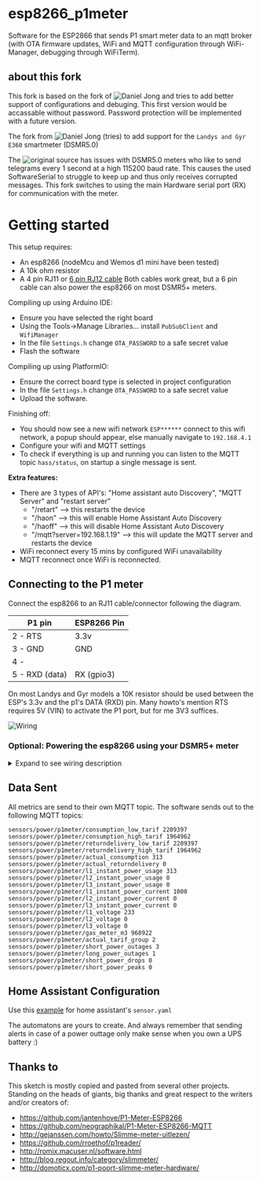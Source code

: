 # esp8266_p1meter

Software for the ESP2866 that sends P1 smart meter data to an mqtt broker (with OTA firmware updates, WiFi and MQTT configuration through WiFi-Manager, debugging through WiFiTerm).

## about this fork

This fork is based on the fork of ![Daniel Jong](https://github.com/daniel-jong/esp8266_p1meter) and tries to add better support of configurations and debuging.
This first version would be accassable without password. Password protection will be implemented with a future version.


The fork from ![Daniel Jong](https://github.com/daniel-jong/esp8266_p1meter) (tries) to add support for the `Landys and Gyr E360` smartmeter (DSMR5.0)

The ![original source](https://github.com/fliphess/esp8266_p1meter) has issues with DSMR5.0 meters who like to send telegrams every 1 second at a high 115200 baud rate. 
This causes the used SoftwareSerial to struggle to keep up and thus only receives corrupted messages. This fork switches to using the main Hardware serial port (RX) for communication with the meter.

# Getting started
This setup requires:
- An esp8266 (nodeMcu and Wemos d1 mini have been tested)
- A 10k ohm resistor
- A 4 pin RJ11 or [6 pin RJ12 cable](https://www.tinytronics.nl/shop/nl/kabels/adapters/rj12-naar-6-pins-dupont-jumper-adapter) Both cables work great, but a 6 pin cable can also power the esp8266 on most DSMR5+ meters.

Compiling up using Arduino IDE:
- Ensure you have selected the right board 
- Using the Tools->Manage Libraries... install `PubSubClient` and `WifiManager`
- In the file `Settings.h` change `OTA_PASSWORD` to a safe secret value
- Flash the software

Compiling up using PlatformIO:
- Ensure the correct board type is selected in project configuration
- In the file `Settings.h` change `OTA_PASSWORD` to a safe secret value
- Upload the software.

Finishing off:
- You should now see a new wifi network `ESP******` connect to this wifi network, a popup should appear, else manually navigate to `192.168.4.1`
- Configure your wifi and MQTT settings
- To check if everything is up and running you can listen to the MQTT topic `hass/status`, on startup a single message is sent.

**Extra features:**
- There are 3 types of API's: "Home assistant auto Discovery", "MQTT Server" and "restart server"
  - "/retart"                                             --> this restarts the device
  - "/haon"                                               --> this will enable Home Assistant Auto Discovery
  - "/haoff"                                              --> this will disable Home Assistant Auto Discovery
  - "/mqtt?server=192.168.1.19"                           --> this will update the MQTT server and restarts the device
- WiFi reconnect every 15 mins by configured WiFi unavailability
- MQTT reconnect once WiFi is reconnected.


## Connecting to the P1 meter
Connect the esp8266 to an RJ11 cable/connector following the diagram.

| P1 pin   | ESP8266 Pin |
| ----     | ---- |
| 2 - RTS  | 3.3v |
| 3 - GND  | GND  |
| 4 -      |      |
| 5 - RXD (data) | RX (gpio3) |

On most Landys and Gyr models a 10K resistor should be used between the ESP's 3.3v and the p1's DATA (RXD) pin. Many howto's mention RTS requires 5V (VIN) to activate the P1 port, but for me 3V3 suffices.

![Wiring](https://raw.githubusercontent.com/daniel-jong/esp8266_p1meter/master/assets/esp8266_p1meter_bb.png)

### Optional: Powering the esp8266 using your DSMR5+ meter 
<details><summary>Expand to see wiring description</summary>
<p>
  
When using a 6 pin cable you can use the power source provided by the meter.
  
| P1 pin   | ESP8266 Pin |
| ----     | ---- |
| 1 - 5v out | 5v or Vin |
| 2 - RTS  | 3.3v |
| 3 - GND  | GND  |
| 4 -      |      |
| 5 - RXD (data) | RX (gpio3) |
| 6 - GND  | GND  |

![Wiring powered by meter](https://raw.githubusercontent.com/daniel-jong/esp8266_p1meter/master/assets/esp8266_p1meter_bb_PoweredByMeter.png)

</p>
</details>

## Data Sent

All metrics are send to their own MQTT topic.
The software sends out to the following MQTT topics:

```
sensors/power/p1meter/consumption_low_tarif 2209397
sensors/power/p1meter/consumption_high_tarif 1964962
sensors/power/p1meter/returndelivery_low_tarif 2209397
sensors/power/p1meter/returndelivery_high_tarif 1964962
sensors/power/p1meter/actual_consumption 313
sensors/power/p1meter/actual_returndelivery 0
sensors/power/p1meter/l1_instant_power_usage 313
sensors/power/p1meter/l2_instant_power_usage 0
sensors/power/p1meter/l3_instant_power_usage 0
sensors/power/p1meter/l1_instant_power_current 1000
sensors/power/p1meter/l2_instant_power_current 0
sensors/power/p1meter/l3_instant_power_current 0
sensors/power/p1meter/l1_voltage 233
sensors/power/p1meter/l2_voltage 0
sensors/power/p1meter/l3_voltage 0
sensors/power/p1meter/gas_meter_m3 968922
sensors/power/p1meter/actual_tarif_group 2
sensors/power/p1meter/short_power_outages 3
sensors/power/p1meter/long_power_outages 1
sensors/power/p1meter/short_power_drops 0
sensors/power/p1meter/short_power_peaks 0
```

## Home Assistant Configuration

Use this [example](https://raw.githubusercontent.com/daniel-jong/esp8266_p1meter/master/assets/p1_sensors.yaml) for home assistant's `sensor.yaml`

The automatons are yours to create.
And always remember that sending alerts in case of a power outtage only make sense when you own a UPS battery :)

## Thanks to

This sketch is mostly copied and pasted from several other projects.
Standing on the heads of giants, big thanks and great respect to the writers and/or creators of:

- https://github.com/jantenhove/P1-Meter-ESP8266
- https://github.com/neographikal/P1-Meter-ESP8266-MQTT
- http://gejanssen.com/howto/Slimme-meter-uitlezen/
- https://github.com/rroethof/p1reader/
- http://romix.macuser.nl/software.html
- http://blog.regout.info/category/slimmeter/
- http://domoticx.com/p1-poort-slimme-meter-hardware/
